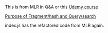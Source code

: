 This is from MLR in Q&A or this [Udemy course](https://www.udemy.com/react-the-complete-guide-incl-redux/)

[Purpose of Fragment/hash and Query/search](https://www.udemy.com/react-the-complete-guide-incl-redux/learn/v4/questions/3469586)

index.js has the refactored code from MLR again.

